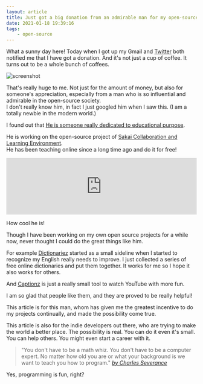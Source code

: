 ```yaml
---
layout: article
title: Just got a big donation from an admirable man for my open-source projects
date: 2021-01-18 19:39:16
tags:
    - open-source
---
```


<script type="text/javascript">
document.addEventListener('DOMContentLoaded', () => {
    document.querySelector('iframe').onload = function() {
        this.style.height=this.offsetWidth > 768 ? (this.offsetWidth/2.67) +"px" : (this.offsetWidth/(16/9)+180)+"px";
    }
});
</script>

What a sunny day here! Today when I got up my Gmail and [Twitter](https://twitter.com/drchuck/status/1350895184117178369) both notified me that I have got a donation. And it's not just a cup of coffee. It turns out to be a whole bunch of coffees.

![screenshot](https://i.imgur.com/Frvt1lS.png)

That's really huge to me. Not just for the amount of money, but also for someone's appreciation, especially from a man who is so influential and admirable in the open-source society.   
I don't really know him, in fact I just googled him when I saw this. (I am a totally newbie in the modern world.)

I found out that [He is someone really dedicated to educational purpose](https://www.dr-chuck.com).   

He is working on the open-source project of [Sakai Collaboration and Learning Environment](https://github.com/sakaiproject).    
He has been teaching online since a long time ago and do it for free!  


<iframe src='https://pnlpal.dev/captionz-ii/?link=https%3A%2F%2Fwww.youtube.com%2Fwatch%3Fv%3DfvhNadKjE8g%26list%3DPLlRFEj9H3Oj7Bp8-DfGpfAfDBiblRfl5p%26ab_channel%3DChuckSeverance' width='100%' frameborder='0' allowfullscreen></iframe>


How cool he is! 

Though I have been working on my own open source projects for a while now, never thought I could do the great things like him. 

For example [Dictionariez] started as a small sideline when I started to recognize my English really needs to improve. I just collected a series of free online dictionaries and put them together. It works for me so I hope it also works for others. 

And [Captionz] is just a really small tool to watch YouTube with more fun. 

I am so glad that people like them, and they are proved to be really helpful!  

This article is for this man, whom has given me the greatest incentive to do my projects continually, and made the possibility come true. 

This article is also for the indie developers out there, who are trying to make the world a better place. The possibility is real. You can do it even it's small. You can help others. You might even start a career with it.   

> "You don't have to be a math whiz. You
don't have to be a computer expert. No matter how old you are or what your
background is we want to teach you how to program." *[by Charles Severance](https://www.youtube.com/watch?v=fvhNadKjE8g&list=PLlRFEj9H3Oj7Bp8-DfGpfAfDBiblRfl5p&ab_channel=ChuckSeverance)*

Yes, programming is fun, right?

[Dictionariez]: https://github.com/pnlpal/dictionaries
[Github]: https://github.com/pnlpal/dictionaries
[Captionz]: https://pnlpal.dev/captionz